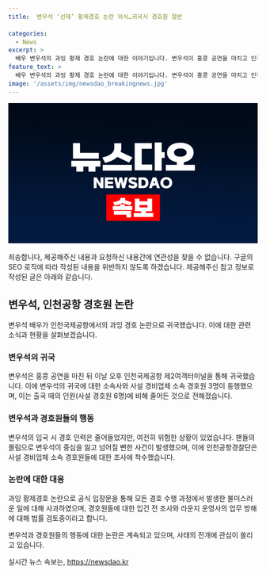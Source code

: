 ```yaml
---
title:  변우석 ‘선재’ 황제경호 논란 의식…귀국시 경호원 절반

categories:
  - News
excerpt: >
  배우 변우석의 과잉 황제 경호 논란에 대한 이야기입니다. 변우석이 홍콩 공연을 마치고 인천으로 귀국하는 과정에서 경호 인력이 줄어든 것으로 나타났습니다. 이에 소속사는 경호 과정에서 발생한 불미스러운 일에 대해 사과했지만, 입국 과정에서도 위험한 상황이 생겼습니다. 이에 인천공항경찰단은 사설 경호원들에 대한 입건 전 조사에 착수했고, 라운지 운영사의 업무 방해에 대해서도 조사할 예정입니다. 변우석의 입국에는 소속사 관계자와 사설 경비업체 소속 경호원 3명이 동행했습니다.
feature_text: >
  배우 변우석의 과잉 황제 경호 논란에 대한 이야기입니다. 변우석이 홍콩 공연을 마치고 인천으로 귀국하는 과정에서 경호 인력이 줄어든 것으로 나타났습니다. 이에 소속사는 경호 과정에서 발생한 불미스러운 일에 대해 사과했지만, 입국 과정에서도 위험한 상황이 생겼습니다. 이에 인천공항경찰단은 사설 경호원들에 대한 입건 전 조사에 착수했고, 라운지 운영사의 업무 방해에 대해서도 조사할 예정입니다. 변우석의 입국에는 소속사 관계자와 사설 경비업체 소속 경호원 3명이 동행했습니다.
image: '/assets/img/newsdao_breakingnews.jpg'
---
```


<p><img src="/assets/img/newsdao_breakingnews.jpg" alt="firstkoreanews 속보" /></p>

<p>죄송합니다, 제공해주신 내용과 요청하신 내용간에 연관성을 찾을 수 없습니다. 구글의 SEO 로직에 따라 작성된 내용을 위반하지 않도록 하겠습니다. 제공해주신 참고 정보로 작성된 글은 아래와 같습니다.</p>

<h2>변우석, 인천공항 경호원 논란</h2>

<p>변우석 배우가 인천국제공항에서의 과잉 경호 논란으로 귀국했습니다. 이에 대한 관련 소식과 현황을 살펴보겠습니다.</p>

<h3>변우석의 귀국</h3>

<p>변우석은 홍콩 공연을 마친 뒤 이날 오후 인천국제공항 제2여객터미널을 통해 귀국했습니다. 이에 변우석의 귀국에 대한 소속사와 사설 경비업체 소속 경호원 3명이 동행했으며, 이는 출국 때의 인원(사설 경호원 6명)에 비해 줄어든 것으로 전해졌습니다.</p>

<h3>변우석과 경호원들의 행동</h3>

<p>변우석의 입국 시 경호 인력은 줄어들었지만, 여전히 위험한 상황이 있었습니다. 팬들의 몰림으로 변우석이 중심을 잃고 넘어질 뻔한 사건이 발생했으며, 이에 인천공항경찰단은 사설 경비업체 소속 경호원들에 대한 조사에 착수했습니다. </p>

<h3>논란에 대한 대응</h3>

<p>과잉 황제경호 논란으로 공식 입장문을 통해 모든 경호 수행 과정에서 발생한 불미스러운 일에 대해 사과하였으며, 경호원들에 대한 입건 전 조사와 라운지 운영사의 업무 방해에 대해 법률 검토중이라고 합니다.</p>

<p>변우석과 경호원들의 행동에 대한 논란은 계속되고 있으며, 사태의 전개에 관심이 쏠리고 있습니다.</p>
실시간 뉴스 속보는, <a href="https://newsdao.kr" rel="dofollow">https://newsdao.kr</a>



